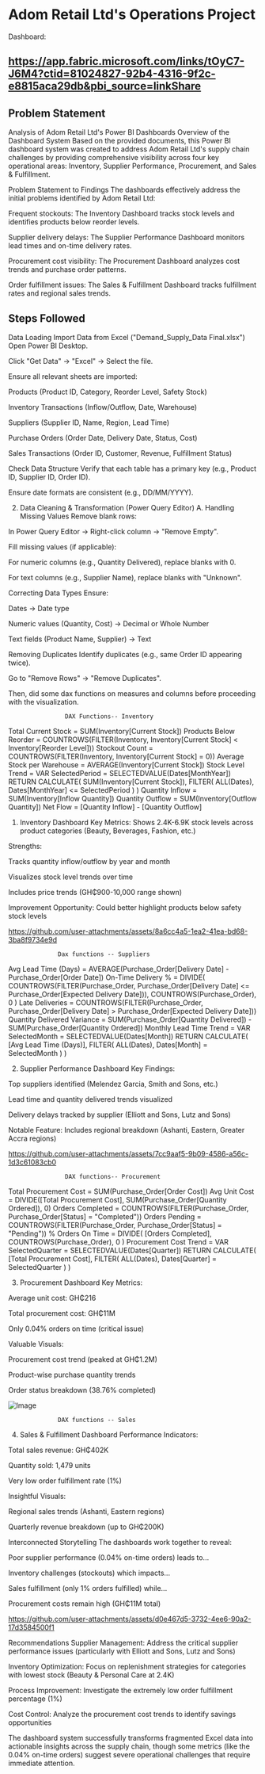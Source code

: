 
# Adom Retail Ltd's Operations Project

Dashboard: 
## https://app.fabric.microsoft.com/links/tOyC7-J6M4?ctid=81024827-92b4-4316-9f2c-e8815aca29db&pbi_source=linkShare

## Problem Statement
Analysis of Adom Retail Ltd's Power BI Dashboards
Overview of the Dashboard System Based on the provided documents, this Power BI dashboard system was created to address Adom Retail Ltd's supply chain challenges by providing comprehensive visibility across four key operational areas: Inventory, Supplier Performance, Procurement, and Sales & Fulfillment.

Problem Statement to Findings
The dashboards effectively address the initial problems identified by Adom Retail Ltd:

Frequent stockouts: The Inventory Dashboard tracks stock levels and identifies products below reorder levels.

Supplier delivery delays: The Supplier Performance Dashboard monitors lead times and on-time delivery rates.

Procurement cost visibility: The Procurement Dashboard analyzes cost trends and purchase order patterns.

Order fulfillment issues: The Sales & Fulfillment Dashboard tracks fulfillment rates and regional sales trends.


## Steps Followed
Data Loading
Import Data from Excel ("Demand_Supply_Data Final.xlsx")
Open Power BI Desktop.

Click "Get Data" → "Excel" → Select the file.

Ensure all relevant sheets are imported:

Products (Product ID, Category, Reorder Level, Safety Stock)

Inventory Transactions (Inflow/Outflow, Date, Warehouse)

Suppliers (Supplier ID, Name, Region, Lead Time)

Purchase Orders (Order Date, Delivery Date, Status, Cost)

Sales Transactions (Order ID, Customer, Revenue, Fulfillment Status)

Check Data Structure
Verify that each table has a primary key (e.g., Product ID, Supplier ID, Order ID).

Ensure date formats are consistent (e.g., DD/MM/YYYY).


2. Data Cleaning & Transformation (Power Query Editor)
A. Handling Missing Values
Remove blank rows:

In Power Query Editor → Right-click column → "Remove Empty".

Fill missing values (if applicable):

For numeric columns (e.g., Quantity Delivered), replace blanks with 0.

For text columns (e.g., Supplier Name), replace blanks with "Unknown".

Correcting Data Types
Ensure:

Dates → Date type

Numeric values (Quantity, Cost) → Decimal or Whole Number

Text fields (Product Name, Supplier) → Text


Removing Duplicates
Identify duplicates (e.g., same Order ID appearing twice).

Go to "Remove Rows" → "Remove Duplicates".

Then, did some dax functions on measures and columns before proceeding with the visualization.



                    DAX Functions-- Inventory
Total Current Stock = SUM(Inventory[Current Stock])
Products Below Reorder = COUNTROWS(FILTER(Inventory, Inventory[Current Stock] < Inventory[Reorder Level]))
Stockout Count = COUNTROWS(FILTER(Inventory, Inventory[Current Stock] = 0))
Average Stock per Warehouse = AVERAGE(Inventory[Current Stock])
Stock Level Trend = 
VAR SelectedPeriod = SELECTEDVALUE(Dates[MonthYear])
RETURN
    CALCULATE(
        SUM(Inventory[Current Stock]),
        FILTER(
            ALL(Dates),
            Dates[MonthYear] <= SelectedPeriod
        )
    )
Quantity Inflow = SUM(Inventory[Inflow Quantity])
Quantity Outflow = SUM(Inventory[Outflow Quantity])
Net Flow = [Quantity Inflow] - [Quantity Outflow]


1. Inventory Dashboard
Key Metrics: Shows 2.4K-6.9K stock levels across product categories (Beauty, Beverages, Fashion, etc.)

Strengths:

Tracks quantity inflow/outflow by year and month

Visualizes stock level trends over time

Includes price trends (GH₵900-10,000 range shown)

Improvement Opportunity: Could better highlight products below safety stock levels

https://github.com/user-attachments/assets/8a6cc4a5-1ea2-41ea-bd68-3ba8f9734e9d




                  Dax functions -- Suppliers
Avg Lead Time (Days) = AVERAGE(Purchase_Order[Delivery Date] - Purchase_Order[Order Date])
On-Time Delivery % = 
DIVIDE(
    COUNTROWS(FILTER(Purchase_Order, Purchase_Order[Delivery Date] <= Purchase_Order[Expected Delivery Date])),
    COUNTROWS(Purchase_Order),
    0
)
Late Deliveries = 
COUNTROWS(FILTER(Purchase_Order, Purchase_Order[Delivery Date] > Purchase_Order[Expected Delivery Date]))
Quantity Delivered Variance = 
SUM(Purchase_Order[Quantity Delivered]) - SUM(Purchase_Order[Quantity Ordered])
Monthly Lead Time Trend = 
VAR SelectedMonth = SELECTEDVALUE(Dates[Month])
RETURN
    CALCULATE(
        [Avg Lead Time (Days)],
        FILTER(
            ALL(Dates),
            Dates[Month] = SelectedMonth
        )
    )


2. Supplier Performance Dashboard
Key Findings:

Top suppliers identified (Melendez Garcia, Smith and Sons, etc.)

Lead time and quantity delivered trends visualized

Delivery delays tracked by supplier (Elliott and Sons, Lutz and Sons)

Notable Feature: Includes regional breakdown (Ashanti, Eastern, Greater Accra regions)

https://github.com/user-attachments/assets/7cc9aaf5-9b09-4586-a56c-1d3c61083cb0




                    DAX functions-- Procurement
Total Procurement Cost = SUM(Purchase_Order[Order Cost])
Avg Unit Cost = DIVIDE([Total Procurement Cost], SUM(Purchase_Order[Quantity Ordered]), 0)
Orders Completed = COUNTROWS(FILTER(Purchase_Order, Purchase_Order[Status] = "Completed"))
Orders Pending = COUNTROWS(FILTER(Purchase_Order, Purchase_Order[Status] = "Pending"))
% Orders On Time = 
DIVIDE(
    [Orders Completed],
    COUNTROWS(Purchase_Order),
    0
)
Procurement Cost Trend = 
VAR SelectedQuarter = SELECTEDVALUE(Dates[Quarter])
RETURN
    CALCULATE(
        [Total Procurement Cost],
        FILTER(
            ALL(Dates),
            Dates[Quarter] = SelectedQuarter
        )
    )

3. Procurement Dashboard
Key Metrics:

Average unit cost: GH₵216

Total procurement cost: GH₵11M

Only 0.04% orders on time (critical issue)

Valuable Visuals:

Procurement cost trend (peaked at GH₵1.2M)

Product-wise purchase quantity trends

Order status breakdown (38.76% completed)


![Image](https://github.com/user-attachments/assets/26a9d917-3a40-49ad-aad1-0bfe1070869f)



                  DAX functions -- Sales

4. Sales & Fulfillment Dashboard
Performance Indicators:

Total sales revenue: GH₵402K

Quantity sold: 1,479 units

Very low order fulfillment rate (1%)

Insightful Visuals:

Regional sales trends (Ashanti, Eastern regions)

Quarterly revenue breakdown (up to GH₵200K)

Interconnected Storytelling
The dashboards work together to reveal:

Poor supplier performance (0.04% on-time orders) leads to...

Inventory challenges (stockouts) which impacts...

Sales fulfillment (only 1% orders fulfilled) while...

Procurement costs remain high (GH₵11M total)

https://github.com/user-attachments/assets/d0e467d5-3732-4ee6-90a2-17d3584500f1


Recommendations
Supplier Management: Address the critical supplier performance issues (particularly with Elliott and Sons, Lutz and Sons)

Inventory Optimization: Focus on replenishment strategies for categories with lowest stock (Beauty & Personal Care at 2.4K)

Process Improvement: Investigate the extremely low order fulfillment percentage (1%)

Cost Control: Analyze the procurement cost trends to identify savings opportunities

The dashboard system successfully transforms fragmented Excel data into actionable insights across the supply chain, though some metrics (like the 0.04% on-time orders) suggest severe operational challenges that require immediate attention.
